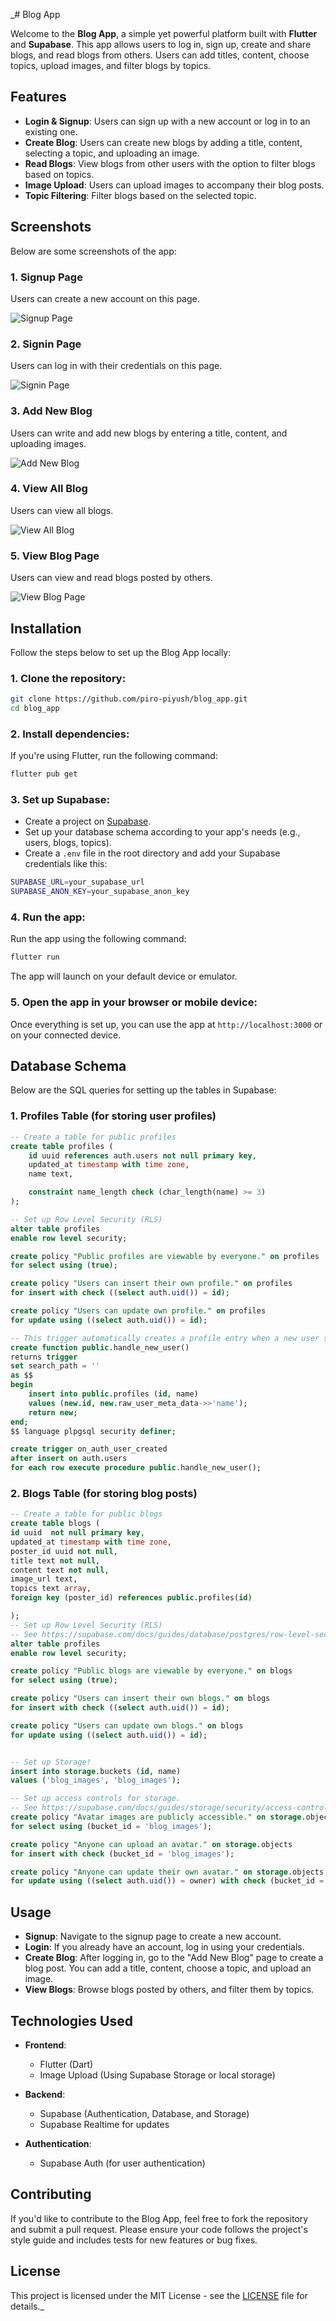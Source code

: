 
_# Blog App

Welcome to the **Blog App**, a simple yet powerful platform built with **Flutter** and **Supabase**. This app allows users to log in, sign up, create and share blogs, and read blogs from others. Users can add titles, content, choose topics, upload images, and filter blogs by topics.

## Features

- **Login & Signup**: Users can sign up with a new account or log in to an existing one.
- **Create Blog**: Users can create new blogs by adding a title, content, selecting a topic, and uploading an image.
- **Read Blogs**: View blogs from other users with the option to filter blogs based on topics.
- **Image Upload**: Users can upload images to accompany their blog posts.
- **Topic Filtering**: Filter blogs based on the selected topic.

## Screenshots

Below are some screenshots of the app:

### 1. **Signup Page**

Users can create a new account on this page.

![Signup Page](assets/sign_up_page.png)

### 2. **Signin Page**

Users can log in with their credentials on this page.

![Signin Page](assets/sign_in_page.png)

### 3. **Add New Blog**

Users can write and add new blogs by entering a title, content, and uploading images.

![Add New Blog](assets/add_new_blog_page.png)

### 4. **View All Blog**

Users can view all blogs.

![View All Blog](assets/blogs_pages.png)

### 5. **View Blog Page**

Users can view and read blogs posted by others.

![View Blog Page](assets/blog_viewer_page.png)

## Installation

Follow the steps below to set up the Blog App locally:

### 1. Clone the repository:

```bash
git clone https://github.com/piro-piyush/blog_app.git
cd blog_app
```

### 2. Install dependencies:

If you're using Flutter, run the following command:

```bash
flutter pub get
```

### 3. Set up Supabase:

- Create a project on [Supabase](https://supabase.io).
- Set up your database schema according to your app's needs (e.g., users, blogs, topics).
- Create a `.env` file in the root directory and add your Supabase credentials like this:

```bash
SUPABASE_URL=your_supabase_url
SUPABASE_ANON_KEY=your_supabase_anon_key
```

### 4. Run the app:

Run the app using the following command:

```bash
flutter run
```

The app will launch on your default device or emulator.

### 5. Open the app in your browser or mobile device:

Once everything is set up, you can use the app at `http://localhost:3000` or on your connected device.

## Database Schema

Below are the SQL queries for setting up the tables in Supabase:

### 1. **Profiles Table** (for storing user profiles)

```sql
-- Create a table for public profiles
create table profiles (
    id uuid references auth.users not null primary key,
    updated_at timestamp with time zone,
    name text,

    constraint name_length check (char_length(name) >= 3)
);

-- Set up Row Level Security (RLS)
alter table profiles
enable row level security;

create policy "Public profiles are viewable by everyone." on profiles
for select using (true);

create policy "Users can insert their own profile." on profiles
for insert with check ((select auth.uid()) = id);

create policy "Users can update own profile." on profiles
for update using ((select auth.uid()) = id);

-- This trigger automatically creates a profile entry when a new user signs up via Supabase Auth.
create function public.handle_new_user()
returns trigger
set search_path = ''
as $$
begin
    insert into public.profiles (id, name)
    values (new.id, new.raw_user_meta_data->>'name');
    return new;
end;
$$ language plpgsql security definer;

create trigger on_auth_user_created
after insert on auth.users
for each row execute procedure public.handle_new_user();
```

### 2. **Blogs Table** (for storing blog posts)

```sql
-- Create a table for public blogs
create table blogs (
id uuid  not null primary key,
updated_at timestamp with time zone,
poster_id uuid not null,
title text not null,
content text not null,
image_url text,
topics text array,
foreign key (poster_id) references public.profiles(id)

);
-- Set up Row Level Security (RLS)
-- See https://supabase.com/docs/guides/database/postgres/row-level-security for more details.
alter table profiles
enable row level security;

create policy "Public blogs are viewable by everyone." on blogs
for select using (true);

create policy "Users can insert their own blogs." on blogs
for insert with check ((select auth.uid()) = id);

create policy "Users can update own blogs." on blogs
for update using ((select auth.uid()) = id);


-- Set up Storage!
insert into storage.buckets (id, name)
values ('blog_images', 'blog_images');

-- Set up access controls for storage.
-- See https://supabase.com/docs/guides/storage/security/access-control#policy-examples for more details.
create policy "Avatar images are publicly accessible." on storage.objects
for select using (bucket_id = 'blog_images');

create policy "Anyone can upload an avatar." on storage.objects
for insert with check (bucket_id = 'blog_images');

create policy "Anyone can update their own avatar." on storage.objects
for update using ((select auth.uid()) = owner) with check (bucket_id = 'blog_images');
```


## Usage

- **Signup**: Navigate to the signup page to create a new account.
- **Login**: If you already have an account, log in using your credentials.
- **Create Blog**: After logging in, go to the "Add New Blog" page to create a blog post. You can add a title, content, choose a topic, and upload an image.
- **View Blogs**: Browse blogs posted by others, and filter them by topics.

## Technologies Used

- **Frontend**:
    - Flutter (Dart)
    - Image Upload (Using Supabase Storage or local storage)

- **Backend**:
    - Supabase (Authentication, Database, and Storage)
    - Supabase Realtime for updates

- **Authentication**:
    - Supabase Auth (for user authentication)

## Contributing

If you'd like to contribute to the Blog App, feel free to fork the repository and submit a pull request. Please ensure your code follows the project's style guide and includes tests for new features or bug fixes.

## License

This project is licensed under the MIT License - see the [LICENSE](LICENSE) file for details._
